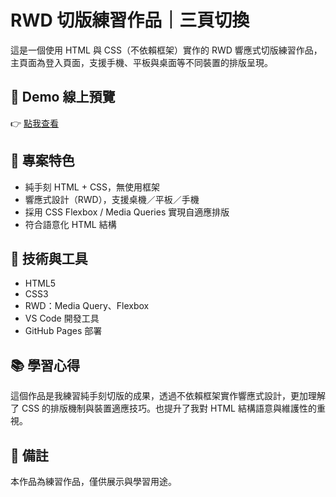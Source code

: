 # RWD 切版練習作品｜三頁切換

這是一個使用 HTML 與 CSS（不依賴框架）實作的 RWD 響應式切版練習作品，主頁面為登入頁面，支援手機、平板與桌面等不同裝置的排版呈現。

## 🔗 Demo 線上預覽
👉 [點我查看](https://xenosword-x.github.io/RWD_project/login.html)

## 📌 專案特色

- 純手刻 HTML + CSS，無使用框架
- 響應式設計（RWD），支援桌機／平板／手機
- 採用 CSS Flexbox / Media Queries 實現自適應排版
- 符合語意化 HTML 結構

## 📁 技術與工具

- HTML5
- CSS3
- RWD：Media Query、Flexbox
- VS Code 開發工具
- GitHub Pages 部署

## 📚 學習心得

這個作品是我練習純手刻切版的成果，透過不依賴框架實作響應式設計，更加理解了 CSS 的排版機制與裝置適應技巧。也提升了我對 HTML 結構語意與維護性的重視。

## 📌 備註

本作品為練習作品，僅供展示與學習用途。
